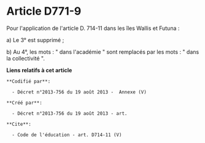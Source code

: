 # Article D771-9

Pour l'application de l'article D. 714-11 dans les îles Wallis et Futuna : 

a) Le 3° est supprimé ; 

b) Au 4°, les mots : " dans l'académie " sont remplacés par les mots : " dans la collectivité ".

**Liens relatifs à cet article**

	**Codifié par**:

	  - Décret n°2013-756 du 19 août 2013 -  Annexe (V)

	**Créé par**:

	  - Décret n°2013-756 du 19 août 2013 - art.

	**Cite**:

	  - Code de l'éducation - art. D714-11 (V)
